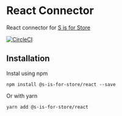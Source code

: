 # React Connector

React connector for [S is for Store](https://github.com/heathgr/s-is-for-store)

[![CircleCI](https://circleci.com/gh/heathgr/r-is-for-react.svg?style=svg)](https://circleci.com/gh/heathgr/r-is-for-react)

## Installation

Instal using npm
```
npm install @s-is-for-store/react --save
```

Or with yarn
```
yarn add @s-is-for-store/react
```
